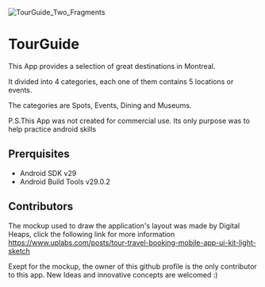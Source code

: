 ![TourGuide_Two_Fragments](https://user-images.githubusercontent.com/48886200/73896492-ea690480-4861-11ea-9b8d-6942c8ac31d9.png)

# TourGuide
 
This App provides a selection of great destinations in Montreal.

It divided into 4 categories, each one of them contains 5 locations or events.

The categories are Spots, Events, Dining and Museums.

P.S.This App was not created for commercial use. Its only purpose was to help practice android skills

## Prerquisites 

* Android SDK v29
* Android Build Tools v29.0.2

## Contributors

The mockup used to draw the application's layout was made by Digital Heaps, click the following link for more information https://www.uplabs.com/posts/tour-travel-booking-mobile-app-ui-kit-light-sketch

Exept for the mockup, the owner of this github profile is the only contributor to this app. New Ideas and innovative concepts are welcomed :)
